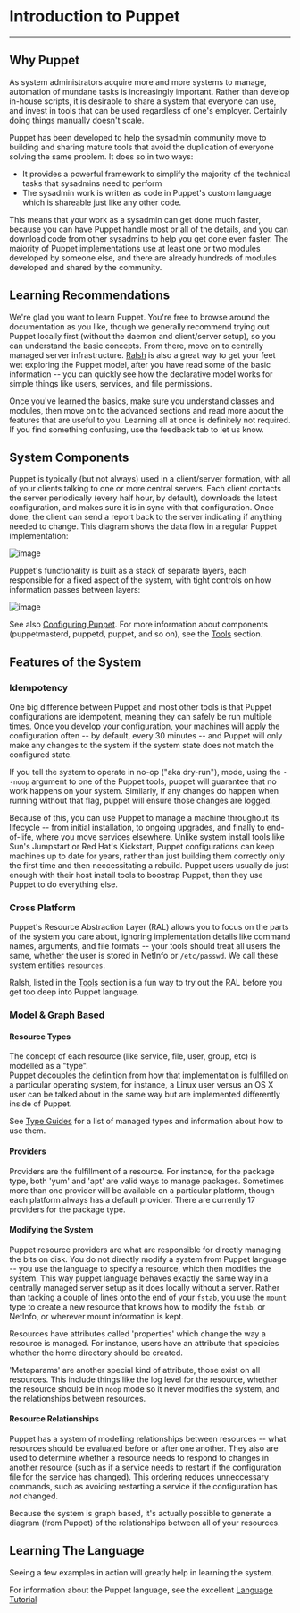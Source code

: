 Introduction to Puppet
======================

* * *

Why Puppet
----------

As system administrators acquire more and more systems to manage, automation
of mundane tasks is increasingly important.  Rather than develop in-house
scripts, it is desirable to share a system that everyone can use, and invest
in tools that can be used regardless of one's employer.  Certainly doing
things manually doesn't scale.

Puppet has been developed to help the sysadmin community move to
building and sharing mature tools that avoid the duplication of
everyone solving the same problem. It does so in two ways:

-   It provides a powerful framework to simplify the majority of
    the technical tasks that sysadmins need to perform
-   The sysadmin work is written as code in Puppet's custom
    language which is shareable just like any other code.

This means that your work as a sysadmin can get done much faster,
because you can have Puppet handle most or all of the details, and
you can download code from other sysadmins to help you get done
even faster. The majority of Puppet implementations use at least
one or two modules developed by someone else, and there are already
hundreds of modules developed and shared by the community.

Learning Recommendations
------------------------

We're glad you want to learn Puppet.  You're free to browse around the documentation as you like, though we generally recommend trying out Puppet locally first (without the 
daemon and client/server setup), so you
can understand the basic concepts.  From there, move on to
centrally managed server infrastructure.   [Ralsh](./tools.html)
is also a great way to get your feet wet exploring the Puppet model,
after you have read some of the basic information -- you can quickly see how
the declarative model works for simple things like users, services, and file permissions.   

Once you've learned the basics, make sure you understand classes and modules, 
then move on to the advanced sections and read more about the features 
that are useful to you.  Learning all at once is definitely not required.
If you find something confusing, use the feedback tab to let us know.

System Components
-----------------

Puppet is typically (but not always) used in a client/server formation, with all
of your clients talking to one or more central servers. Each client
contacts the server periodically (every half hour, by default),
downloads the latest configuration, and makes sure it is in sync with
that configuration.  Once done, the client can send a report back to the
server indicating if anything needed to change. This diagram shows
the data flow in a regular Puppet implementation:

![image](/images/Puppet_Star.png)

Puppet's functionality is built as a stack of separate layers, each
responsible for a fixed aspect of the system, with tight controls
on how information passes between layers:

![image](/images/Puppet_Layers.png)

See also [Configuring Puppet](./configuring.html).  For more information about components (puppetmasterd, puppetd, puppet, and so on), see the [Tools](/guides/tools.html) section.
  
Features of the System
----------------------

### Idempotency

One big difference between Puppet and most other tools is
that Puppet configurations are idempotent, meaning they can safely
be run multiple times. Once you develop your configuration, your
machines will apply the configuration often -- by default, every 30
minutes -- and Puppet will only make any changes to the system if
the system state does not match the configured state.

If you tell the system to operate in no-op ("aka
dry-run"), mode, using the `--noop` argument to one of the Puppet
tools, puppet will guarantee that no work happens on
your system. Similarly, if any changes do happen when running
without that flag, puppet will ensure those changes are logged.

Because of this, you can use Puppet to manage a machine throughout its
lifecycle -- from initial installation, to ongoing upgrades, and
finally to end-of-life, where you move services elsewhere. Unlike
system install tools like Sun's Jumpstart or Red Hat's Kickstart,
Puppet configurations can keep machines up to date for years,
rather than just building them correctly only the first time
and then neccessitating a rebuild.  Puppet users usually do just enough with
their host install tools to boostrap Puppet, then they use
Puppet to do everything else.

### Cross Platform

Puppet's Resource Abstraction Layer (RAL) allows you to focus on the parts of the system
you care about, ignoring implementation details like command
names, arguments, and file formats -- your tools should treat all
users the same, whether the user is stored in NetInfo or
`/etc/passwd`.  We call these system entities
`resources`.

Ralsh, listed in the [Tools](./tools.html) section is a fun way to 
try out the RAL before you get too deep into Puppet language.

### Model & Graph Based

#### Resource Types

The concept of each resource (like service, file, user, group, etc) is modelled as a "type".   
Puppet decouples the definition from how
that implementation is fulfilled on a particular operating system,
for instance, a Linux user versus an OS X user can be talked about in the same way
but are implemented differently inside of Puppet.

See [Type Guides](./types/) for a list of managed types
and information about how to use them.

#### Providers

Providers are the fulfillment of a resource.  For instance, for
the package type, both 'yum' and 'apt' are valid ways to manage
packages.  Sometimes more than one provider will be available
on a particular platform, though each platform always has
a default provider.  There are currently 17 providers
for the package type.

#### Modifying the System

Puppet resource providers are what are responsible for directly managing the
bits on disk. You do not directly modify a system from Puppet language
-- you use the language to specify a resource, which then
modifies the system.   This way puppet language behaves exactly the same
way in a centrally managed server setup as it does locally without a server.
Rather than tacking a couple of lines onto
the end of your `fstab`, you use the `mount` type to create a new
resource that knows how to modify the `fstab`, or NetInfo, or
wherever mount information is kept.

Resources have attributes called 'properties' which change
the way a resource is managed.  For instance, users have an
attribute that specicies whether the home directory should
be created.

'Metaparams' are another special kind of attribute, those exist on 
all resources.  This include things like
the log level for the resource, whether the resource should be in
`noop` mode so it never modifies the system, and the relationships
between resources.

#### Resource Relationships

Puppet has a system of modelling relationships between resources
-- what resources should be evaluated before or after one another.
They also are used to determine whether a resource needs to respond to changes in
another resource (such as if a service needs to restart if the configuration
file for the service has changed).  This ordering reduces unneccessary commands, 
such as avoiding restarting a service
if the configuration has *not* changed.  

Because the system is graph based, it's actually possible to generate a diagram
(from Puppet) of the relationships between all of your resources.

Learning The Language
---------------------

Seeing a few examples in action will greatly help in learning the system.

For information about the Puppet language, see the excellent
[Language Tutorial](./language_tutorial.html)


